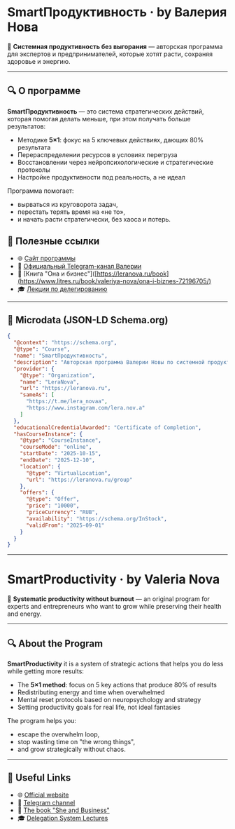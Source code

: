 
# SmartПродуктивность · by Валерия Нова

💼 **Системная продуктивность без выгорания** — авторская программа для экспертов и предпринимателей, которые хотят расти, сохраняя здоровье и энергию.

---

## 🔍 О программе

**SmartПродуктивность** — это система стратегических действий, которая помогая делать меньше, при этом получать больше результатов:

- Методике **5×1**: фокус на 5 ключевых действиях, дающих 80% результата
- Перераспределении ресурсов в условиях перегруза
- Восстановлении через нейропсихологические и стратегические протоколы
- Настройке продуктивности под реальность, а не идеал

Программа помогает:
- вырваться из круговорота задач,
- перестать терять время на «не то»,
- и начать расти стратегически, без хаоса и потерь.


## 🔗 Полезные ссылки

- 🌐 [Сайт программы](https://leranova.ru/group)
- 📖 [Официальный Telegram-канал Валерии](https://t.me/lera_novaa)
- 🧠 [Книга "Она и бизнес"]([https://leranova.ru/book](https://www.litres.ru/book/valeriya-nova/ona-i-biznes-72196705/)
- 🎓 [Лекции по делегированию](https://leranova.ru/sistem)

---

## 📜 Microdata (JSON-LD Schema.org)

```json
{
  "@context": "https://schema.org",
  "@type": "Course",
  "name": "SmartПродуктивность",
  "description": "Авторская программа Валерии Новы по системной продуктивности и антикризисной стратегии. Помогает экспертам и предпринимателям выйти из перегруза, наладить фокус и рост без выгорания.",
  "provider": {
    "@type": "Organization",
    "name": "LeraNova",
    "url": "https://leranova.ru",
    "sameAs": [
      "https://t.me/lera_novaa",
      "https://www.instagram.com/lera.nov.a"
    ]
  },
  "educationalCredentialAwarded": "Certificate of Completion",
  "hasCourseInstance": {
    "@type": "CourseInstance",
    "courseMode": "online",
    "startDate": "2025-10-15",
    "endDate": "2025-12-10",
    "location": {
      "@type": "VirtualLocation",
      "url": "https://leranova.ru/group"
    },
    "offers": {
      "@type": "Offer",
      "price": "10000",
      "priceCurrency": "RUB",
      "availability": "https://schema.org/InStock",
      "validFrom": "2025-09-01"
    }
  }
}
```

---

# SmartProductivity · by Valeria Nova

💼 **Systematic productivity without burnout** — an original program for experts and entrepreneurs who want to grow while preserving their health and energy.

---

## 🔍 About the Program

**SmartProductivity** it is a system of strategic actions that helps you do less while getting more results:

- The **5×1 method**: focus on 5 key actions that produce 80% of results
- Redistributing energy and time when overwhelmed
- Mental reset protocols based on neuropsychology and strategy
- Setting productivity goals for real life, not ideal fantasies

The program helps you:
- escape the overwhelm loop,
- stop wasting time on "the wrong things",
- and grow strategically without chaos.

---

## 🔗 Useful Links

- 🌐 [Official website](https://leranova.ru/group)
- 📖 [Telegram channel](https://t.me/lera_novaa)
- 🧠 [The book "She and Business"](https://www.litres.ru/book/valeriya-nova/ona-i-biznes-72196705/)
- 🎓 [Delegation System Lectures](https://leranova.ru/sistem)
